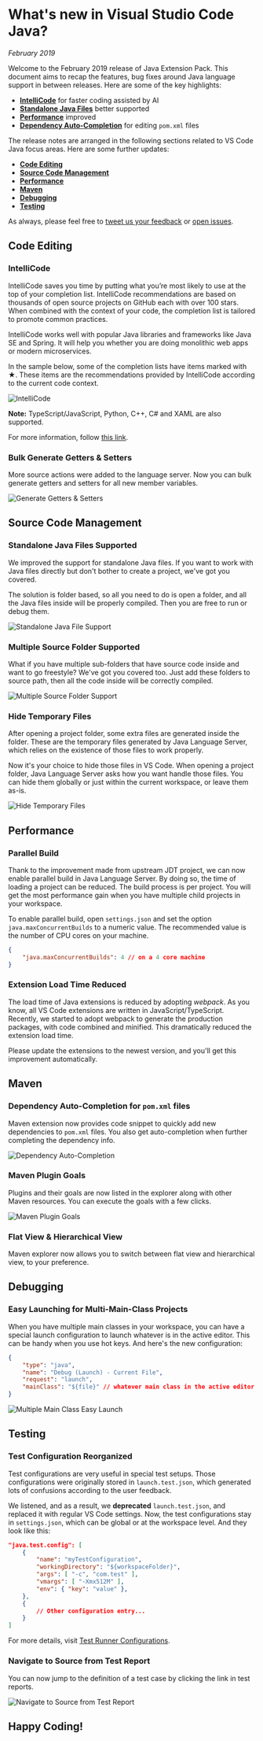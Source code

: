 # What's new in Visual Studio Code Java?

*February 2019*

Welcome to the February 2019 release of Java Extension Pack. This document aims to recap the features, bug fixes around Java language support in between releases. Here are some of the key highlights:

- **[IntelliCode](#intellicode)** for faster coding assisted by AI
- **[Standalone Java Files](#standalone-java-files-supported)** better supported
- **[Performance](#performance)** improved
- **[Dependency Auto-Completion](#dependency-auto-completion-for-pom.xml-files)** for editing `pom.xml` files

The release notes are arranged in the following sections related to VS Code Java focus areas. Here are some further updates:

- **[Code Editing](#code-editing)**
- **[Source Code Management](#source-code-management)**
- **[Performance](#performance)**
- **[Maven](#maven)**
- **[Debugging](#debugging)**
- **[Testing](#testing)**

As always, please feel free to [tweet us your feedback](https://twitter.com/intent/tweet?via=code&hashtags=Java%2CHappyCoding) or [open issues](https://github.com/Microsoft/vscode-java-pack/issues).

## Code Editing

### IntelliCode

IntelliCode saves you time by putting what you’re most likely to use at the top of your completion list. IntelliCode recommendations are based on thousands of open source projects on GitHub each with over 100 stars. When combined with the context of your code, the completion list is tailored to promote common practices.

IntelliCode works well with popular Java libraries and frameworks like Java SE and Spring. It will help you whether you are doing monolithic web apps or modern microservices.

In the sample below, some of the completion lists have items marked with ★. These items are the recommendations provided by IntelliCode according to the current code context.

![IntelliCode](https://github.com/Microsoft/vscode-java-pack/raw/master/release-notes/v0.5.0/intellicode.gif)

**Note:** TypeScript/JavaScript, Python, C++, C# and XAML are also supported.

For more information, follow [this link](https://docs.microsoft.com/en-us/visualstudio/intellicode/intellicode-visual-studio-code).

### Bulk Generate Getters & Setters

More source actions were added to the language server. Now you can bulk generate getters and setters for all new member variables.

![Generate Getters & Setters](https://github.com/Microsoft/vscode-java-pack/raw/master/release-notes/v0.6.0/bulk.gen.getter.setter.gif)

## Source Code Management

### Standalone Java Files Supported

We improved the support for standalone Java files. If you want to work with Java files directly but don't bother to create a project, we've got you covered.

The solution is folder based, so all you need to do is open a folder, and all the Java files inside will be properly compiled. Then you are free to run or debug them.

![Standalone Java File Support](https://github.com/Microsoft/vscode-java-pack/raw/master/release-notes/v0.6.0/standalone.file.support.gif)

### Multiple Source Folder Supported

What if you have multiple sub-folders that have source code inside and want to go freestyle? We've got you covered too. Just add these folders to source path, then all the code inside will be correctly compiled.

![Multiple Source Folder Support](https://github.com/Microsoft/vscode-java-pack/raw/master/release-notes/v0.6.0/multiple.source.folder.gif)

### Hide Temporary Files

After opening a project folder, some extra files are generated inside the folder. These are the temporary files generated by Java Language Server, which relies on the existence of those files to work properly.

Now it's your choice to hide those files in VS Code. When opening a project folder, Java Language Server asks how you want handle those files. You can hide them globally or just within the current workspace, or leave them as-is.

![Hide Temporary Files](https://github.com/Microsoft/vscode-java-pack/raw/master/release-notes/v0.6.0/hide.temp.files.png)

## Performance

### Parallel Build

Thank to the improvement made from upstream JDT project, we can now enable parallel build in Java Language Server. By doing so, the time of loading a project can be reduced. The build process is per project. You will get the most performance gain when you have multiple child projects in your workspace.

To enable parallel build, open `settings.json` and set the option `java.maxConcurrentBuilds` to a numeric value. The recommended value is the number of CPU cores on your machine.

```json
{
    "java.maxConcurrentBuilds": 4 // on a 4 core machine
}
```

### Extension Load Time Reduced

The load time of Java extensions is reduced by adopting *webpack*. As you know, all VS Code extensions are written in JavaScript/TypeScript. Recently, we started to adopt webpack to generate the production packages, with code combined and minified. This dramatically reduced the extension load time.

Please update the extensions to the newest version, and you'll get this improvement automatically.

## Maven

### Dependency Auto-Completion for `pom.xml` files

Maven extension now provides code snippet to quickly add new dependencies to `pom.xml` files. You also get auto-completion when further completing the dependency info.

![Dependency Auto-Completion](https://github.com/Microsoft/vscode-java-pack/raw/master/release-notes/v0.6.0/pom-dependency-completion.gif)

### Maven Plugin Goals

Plugins and their goals are now listed in the explorer along with other Maven resources. You can execute the goals with a few clicks.

![Maven Plugin Goals](https://github.com/Microsoft/vscode-java-pack/raw/master/release-notes/v0.6.0/maven-plugin-goals.png)

### Flat View & Hierarchical View

Maven explorer now allows you to switch between flat view and hierarchical view, to your preference.

## Debugging

### Easy Launching for Multi-Main-Class Projects

When you have multiple main classes in your workspace, you can have a special launch configuration to launch whatever is in the active editor. This can be handy when you use hot keys. And here's the new configuration:

```json
{
    "type": "java",
    "name": "Debug (Launch) - Current File",
    "request": "launch",
    "mainClass": "${file}" // whatever main class in the active editor
}
```

![Multiple Main Class Easy Launch](https://github.com/Microsoft/vscode-java-pack/raw/master/release-notes/v0.6.0/multiple.main.entry.gif)

## Testing

### Test Configuration Reorganized

Test configurations are very useful in special test setups. Those configurations were originally stored in `launch.test.json`, which generated lots of confusions according to the user feedback.

We listened, and as a result, we **deprecated** `launch.test.json`, and replaced it with regular VS Code settings. Now, the test configurations stay in `settings.json`, which can be global or at the workspace level. And they look like this:

```json
"java.test.config": [
    {
        "name": "myTestConfiguration",
        "workingDirectory": "${workspaceFolder}",
        "args": [ "-c", "com.test" ],
        "vmargs": [ "-Xmx512M" ],
        "env": { "key": "value" },
    },
    {
        // Other configuration entry...
    }
]
```

For more details, visit [Test Runner Configurations](https://github.com/Microsoft/vscode-java-test/blob/master/runner-config.md).

### Navigate to Source from Test Report

You can now jump to the definition of a test case by clicking the link in test reports.

![Navigate to Source from Test Report](https://github.com/Microsoft/vscode-java-pack/raw/master/release-notes/v0.6.0/navigate.to.source.gif)

## Happy Coding!
